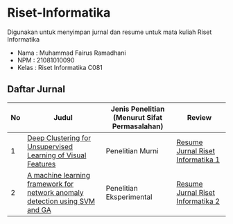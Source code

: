 # Riset-Informatika

Digunakan untuk menyimpan jurnal dan resume untuk mata kuliah Riset Informatika

- Nama : Muhammad Fairus Ramadhani
- NPM : 21081010090
- Kelas : Riset Informatika C081

## Daftar Jurnal

| No  | Judul                                                                                                                                | Jenis Penelitian (Menurut Sifat Permasalahan) | Review                                |
| --- | ------------------------------------------------------------------------------------------------------------------------------------ | --------------------------------------------- | ------------------------------------- |
| 1   | [Deep Clustering for Unsupervised Learning of Visual Features](https://arxiv.org/pdf/1807.05520)                                     | Penelitian Murni                              | [Resume Jurnal Riset Informatika 1](https://github.com/mathzino/Riset-Informatika-C081_21081010090_Muhammad-Fairus-Ramadhani/blob/main/Resume%20Jurnal%201.md) |
| 2   | [A machine learning framework for network anomaly detection using SVM and GA](https://ieeexplore.ieee.org/abstract/document/1495950) | Penelitian Eksperimental                      | [Resume Jurnal Riset Informatika 2](https://github.com/mathzino/Riset-Informatika-C081_21081010090_Muhammad-Fairus-Ramadhani/blob/main/Resume%20Jurnal%202.md) |
